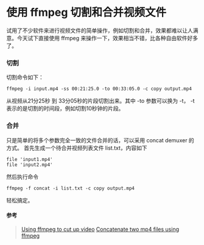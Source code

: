 # 使用 ffmpeg 切割和合并视频文件

试用了不少软件来进行视频文件的简单操作，例如切割和合并，效果都难以让人满意。今天试下直接使用 ffmpeg 来操作一下，效果相当不错，比各种自由软件好多了。

### 切割
切割命令如下：
```
ffmpeg -i input.mp4 -ss 00:21:25.0 -to 00:33:05.0 -c copy output.mp4
```
从视频从21分25秒 到 33分05秒的片段切割出来。其中 -to 参数可以换为 -t， -t表示的是切割的时间段，例如切割10秒钟的片段。

### 合并
只是简单的将多个参数完全一致的文件合并的话，可以采用 concat demuxer 的方式。
首先生成一个待合并视频列表文件 list.txt，内容如下
```
file 'input1.mp4'
file 'input2.mp4'
```
然后执行命令
```
ffmpeg -f concat -i list.txt -c copy output.mp4
```
轻松搞定。


#### 参考
> [Using ffmpeg to cut up video](https://superuser.com/questions/138331/using-ffmpeg-to-cut-up-video)
> [Concatenate two mp4 files using ffmpeg](https://stackoverflow.com/questions/7333232/concatenate-two-mp4-files-using-ffmpeg)